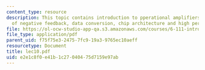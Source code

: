 ```yaml
---
content_type: resource
description: This topic contains introduction to pperational amplifiers, the power
  of negative feedback, data conversion, chip architecture and high performance converters.
file: https://ol-ocw-studio-app-qa.s3.amazonaws.com/courses/6-111-introductory-digital-systems-laboratory-spring-2006/e2e1c8f0e41b1c27040475d7159e97ab_lec10.pdf
file_type: application/pdf
parent_uid: f75f75e3-2475-7fc9-19a3-9765ec10aeff
resourcetype: Document
title: lec10.pdf
uid: e2e1c8f0-e41b-1c27-0404-75d7159e97ab
---
```

